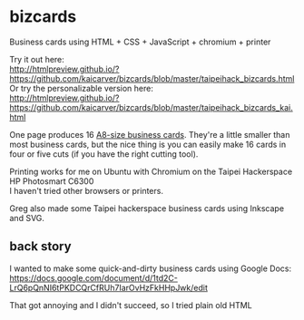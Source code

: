 bizcards
========

Business cards using HTML + CSS + JavaScript + chromium + printer

Try it out here:  
http://htmlpreview.github.io/?https://github.com/kaicarver/bizcards/blob/master/taipeihack_bizcards.html  
Or try the personalizable version here:  
http://htmlpreview.github.io/?https://github.com/kaicarver/bizcards/blob/master/taipeihack_bizcards_kai.html

One page produces 16 [A8-size business cards](http://en.wikipedia.org/wiki/Business_Card#Dimensions).
They're a little smaller than most business cards, 
but the nice thing is you can easily make 16 cards in four or five cuts (if you have the right cutting tool).

Printing works for me on Ubuntu with Chromium on the Taipei Hackerspace HP Photosmart C6300  
I haven't tried other browsers or printers.

Greg also made some Taipei hackerspace business cards using Inkscape and SVG.

back story
------

I wanted to make some quick-and-dirty business cards using Google Docs:  
https://docs.google.com/document/d/1td2C-LrQ6pQnNI6tPKDCQrCfRUh7IarOvHzFkHHpJwk/edit

That got annoying and I didn't succeed, so I tried plain old HTML

